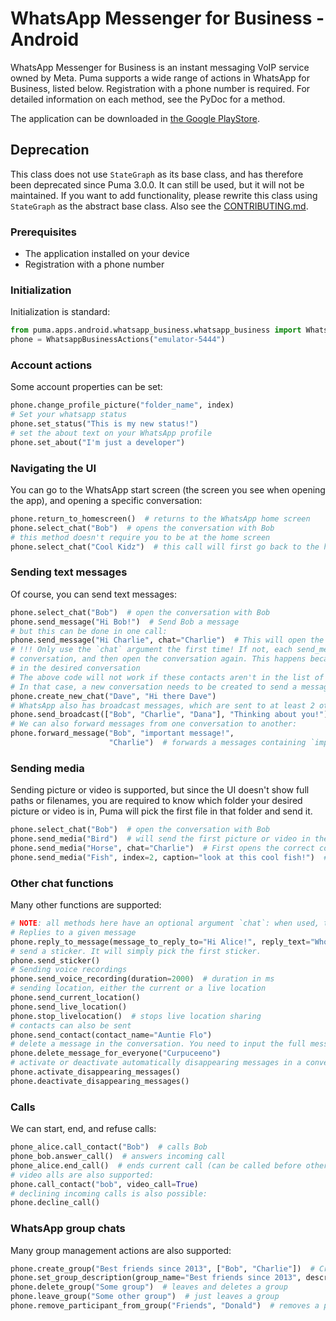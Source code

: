 # WhatsApp Messenger for Business - Android

WhatsApp Messenger for Business is an instant messaging VoIP service owned by Meta.
Puma supports a wide range of actions in WhatsApp for Business, listed below. Registration with a phone number is required.
For detailed information on each method, see the PyDoc for a method.

The application can be downloaded in [the Google PlayStore](https://play.google.com/store/apps/details?id=com.whatsapp).

## Deprecation

This class does not use `StateGraph` as its base class, and has therefore been deprecated since Puma 3.0.0. It can still
be used, but it will not be maintained. If you want to add functionality, please rewrite this class using `StateGraph`
as the abstract base class. Also see the [CONTRIBUTING.md](../../../../CONTRIBUTING.md).

### Prerequisites

- The application installed on your device
- Registration with a phone number

### Initialization

Initialization is standard:

```python
from puma.apps.android.whatsapp_business.whatsapp_business import WhatsappBusinessActions
phone = WhatsappBusinessActions("emulator-5444")
```

### Account actions

Some account properties can be set:

```python
phone.change_profile_picture("folder_name", index)
# Set your whatsapp status
phone.set_status("This is my new status!")
# set the about text on your WhatsApp profile
phone.set_about("I'm just a developer")
```

### Navigating the UI

You can go to the WhatsApp start screen (the screen you see when opening the app), and opening a specific conversation:

```python
phone.return_to_homescreen()  # returns to the WhatsApp home screen
phone.select_chat("Bob")  # opens the conversation with Bob
# this method doesn't require you to be at the home screen
phone.select_chat("Cool Kidz")  # this call will first go back to the home screen, then open the other conversation
```

### Sending text messages

Of course, you can send text messages:

```python
phone.select_chat("Bob")  # open the conversation with Bob 
phone.send_message("Hi Bob!")  # Send Bob a message
# but this can be done in one call:
phone.send_message("Hi Charlie", chat="Charlie")  # This will open the charlie conversation, then send the message
# !!! Only use the `chat` argument the first time! If not, each send_message call will first exit the current
# conversation, and then open the conversation again. This happens because Puma cannot detect whether you're already
# in the desired conversation
# The above code will not work if these contacts aren't in the list of WhatsApp conversations
# In that case, a new conversation needs to be created to send a message:
phone.create_new_chat("Dave", "Hi there Dave")
# WhatsApp also has broadcast messages, which are sent to at least 2 other contacts:
phone.send_broadcast(["Bob", "Charlie", "Dana"], "Thinking about you!")
# We can also forward messages from one conversation to another:
phone.forward_message("Bob", "important message!",
                      "Charlie")  # forwards a messages containing `important message!` from Bob to Charlie
```

### Sending media

Sending picture or video is supported, but since the UI doesn't show full paths or filenames, you are required to know
which folder your desired picture or video is in, Puma will pick the first file in that folder and send it.

```python
phone.select_chat("Bob")  # open the conversation with Bob 
phone.send_media("Bird")  # will send the first picture or video in the folder "Bird"
phone.send_media("Horse", chat="Charlie")  # First opens the correct conversation before sending the media
phone.send_media("Fish", index=2, caption="look at this cool fish!")  # Send the media at index 2 from the folder "Fish" with a caption
```

### Other chat functions

Many other functions are supported:

```python
# NOTE: all methods here have an optional argument `chat`: when used, the method will first open the given conversation
# Replies to a given message
phone.reply_to_message(message_to_reply_to="Hi Alice!", reply_text="Who dis? New phone")
# send a sticker. It will simply pick the first sticker.
phone.send_sticker()
# Sending voice recordings
phone.send_voice_recording(duration=2000)  # duration in ms
# sending location, either the current or a live location
phone.send_current_location()
phone.send_live_location()
phone.stop_livelocation()  # stops live location sharing
# contacts can also be sent
phone.send_contact(contact_name="Auntie Flo")
# delete a message in the conversation. You need to input the full message
phone.delete_message_for_everyone("Curpuceeno")
# activate or deactivate automatically disappearing messages in a conversation
phone.activate_disappearing_messages()
phone.deactivate_disappearing_messages()
```

### Calls

We can start, end, and refuse calls:

```python
phone_alice.call_contact("Bob")  # calls Bob
phone_bob.answer_call()  # answers incoming call
phone_alice.end_call()  # ends current call (can be called before other party answered the call)
# video alls are also supported:
phone.call_contact("bob", video_call=True)
# declining incoming calls is also possible:
phone.decline_call()
```

### WhatsApp group chats

Many group management actions are also supported:

```python
phone.create_group("Best friends since 2013", ["Bob", "Charlie"])  # Creates a group with a few participants
phone.set_group_description(group_name="Best friends since 2013", description="we go way back!")
phone.delete_group("Some group")  # leaves and deletes a group
phone.leave_group("Some other group")  # just leaves a group
phone.remove_participant_from_group("Friends", "Donald")  # removes a person from a group 
```
